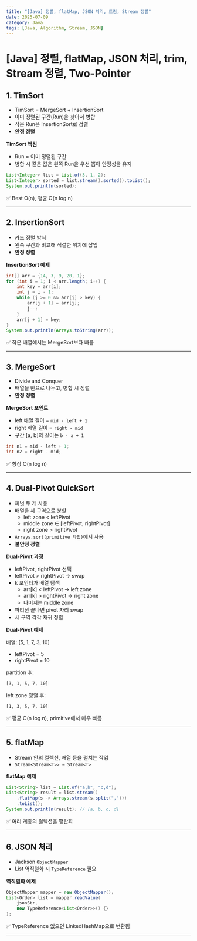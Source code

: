 ```yaml
---
title: "[Java] 정렬, flatMap, JSON 처리, 트림, Stream 정렬"
date: 2025-07-09
category: Java
tags: [Java, Algorithm, Stream, JSON]
---
```


# [Java] 정렬, flatMap, JSON 처리, trim, Stream 정렬, Two-Pointer

## 1. TimSort

- TimSort = MergeSort + InsertionSort
- 이미 정렬된 구간(Run)을 찾아서 병합
- 작은 Run은 InsertionSort로 정렬
- **안정 정렬**

**TimSort 핵심**

- Run = 이미 정렬된 구간
- 병합 시 같은 값은 왼쪽 Run을 우선 뽑아 안정성을 유지

```java
List<Integer> list = List.of(3, 1, 2);
List<Integer> sorted = list.stream().sorted().toList();
System.out.println(sorted);
```

✅ Best O(n), 평균 O(n log n)

---

## 2. InsertionSort

- 카드 정렬 방식
- 왼쪽 구간과 비교해 적절한 위치에 삽입
- **안정 정렬**

**InsertionSort 예제**

```java
int[] arr = {14, 3, 9, 20, 1};
for (int i = 1; i < arr.length; i++) {
    int key = arr[i];
    int j = i - 1;
    while (j >= 0 && arr[j] > key) {
        arr[j + 1] = arr[j];
        j--;
    }
    arr[j + 1] = key;
}
System.out.println(Arrays.toString(arr));
```

✅ 작은 배열에서는 MergeSort보다 빠름

---

## 3. MergeSort

- Divide and Conquer
- 배열을 반으로 나누고, 병합 시 정렬
- **안정 정렬**

**MergeSort 포인트**

- left 배열 길이 = `mid - left + 1`
- right 배열 길이 = `right - mid`
- 구간 [a, b]의 길이는 `b - a + 1`

```java
int n1 = mid - left + 1;
int n2 = right - mid;
```

✅ 항상 O(n log n)

---

## 4. Dual-Pivot QuickSort

- 피벗 두 개 사용
- 배열을 세 구역으로 분할
    - left zone < leftPivot
    - middle zone ∈ [leftPivot, rightPivot]
    - right zone > rightPivot
- `Arrays.sort(primitive 타입)`에서 사용
- **불안정 정렬**

**Dual-Pivot 과정**

- leftPivot, rightPivot 선택
- leftPivot > rightPivot → swap
- k 포인터가 배열 탐색
    - arr[k] < leftPivot → left zone
    - arr[k] > rightPivot → right zone
    - 나머지는 middle zone
- 파티션 끝나면 pivot 자리 swap
- 세 구역 각각 재귀 정렬

**Dual-Pivot 예제**

배열: [5, 1, 7, 3, 10]

- leftPivot = 5
- rightPivot = 10

partition 후:

```
[3, 1, 5, 7, 10]
```

left zone 정렬 후:

```
[1, 3, 5, 7, 10]
```

✅ 평균 O(n log n), primitive에서 매우 빠름

---

## 5. flatMap

- Stream 안의 컬렉션, 배열 등을 펼치는 작업
- `Stream<Stream<T>> → Stream<T>`

**flatMap 예제**

```java
List<String> list = List.of("a,b", "c,d");
List<String> result = list.stream()
    .flatMap(s -> Arrays.stream(s.split(",")))
    .toList();
System.out.println(result); // [a, b, c, d]
```

✅ 여러 계층의 컬렉션을 평탄화

---

## 6. JSON 처리

- Jackson `ObjectMapper`
- List 역직렬화 시 `TypeReference` 필요

**역직렬화 예제**

```java
ObjectMapper mapper = new ObjectMapper();
List<Order> list = mapper.readValue(
    jsonStr,
    new TypeReference<List<Order>>() {}
);
```

✅ TypeReference 없으면 LinkedHashMap으로 변환됨

---
